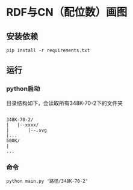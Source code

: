 # RDF与CN（配位数）画图

## 安装依赖
```
pip install -r requirements.txt
```

## 运行

### python启动
目录结构如下，会读取所有348K-70-2下的文件夹
```

348K-70-2/
|   |--xxxx/
|       |--.svg
|...
500K/
|
...
```

### 命令
```
python main.py '路径/348K-70-2'
```